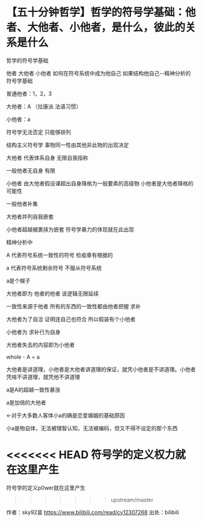 # 【五十分钟哲学】哲学的符号学基础：他者、大他者、小他者，是什么，彼此的关系是什么



哲学的符号学基础


他者  大他者  小他者  如何在符号系统中成为他自己 如果结构他自己--精神分析的符号学基础


普通他者：1，2，3


大他者：A （拉康派 法语习惯）

小他者：a 



符号学无法否定  只能够排列  

结构主义符号学  事物同一性由其他非此物的出现决定


大他者 代表体系自身 无限自我指称

一般他者无自身  有限

小他者 由大他者假设课超出自身降格为一般要素的高级物 小他者是大他者降格的可能性


一般他者补集

大他者并列自我嵌套

小他者超越被裹挟为嵌套 符号学暴力的体现就在此出现



精神分析中  

A  代表符号系统一致性的符号  检疫章有根据的

a 代表符号系统剩余符号 不服从符号系统

a是个幌子


大他者即为  他者的他者 该逻辑无限延续

一致性来源于他者 所有的东西的一致性都由他者把握  求补

大他者为了自洽 证明连自己也符合 所以假装有个小他者


小他者为 求补行为自身 

大他者失去的内容即为小他者

whole - A = a

大他者是讲道理，小他者是大他者讲道理的保证，就凭小他者是不讲道理。小他者凭啥不讲道理，就凭他不讲道理

a是A的超越一致性暴涨


a是加倍的大他者 

<-对于大多数人客体小a的确是恋爱婚姻的基础原因


小a是物自体，无法被理智认知，无法被编码，但又不得不设定的那个东西

<<<<<<< HEAD
符号学的定义权力就在这里产生
=======
符号学的定义p0wer就在这里产生
>>>>>>> upstream/master



 作者：sky92昙 https://www.bilibili.com/read/cv12307268 出处：bilibili
